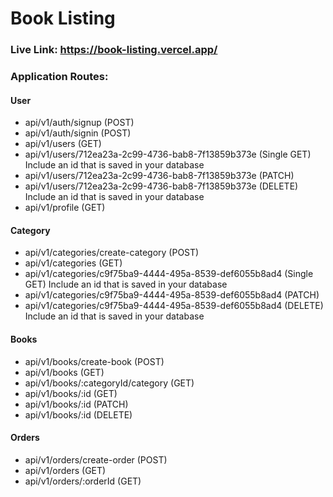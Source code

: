 # Book Listing

### Live Link: https://book-listing.vercel.app/

### Application Routes:

#### User

- api/v1/auth/signup (POST)
- api/v1/auth/signin (POST)
- api/v1/users (GET)
- api/v1/users/712ea23a-2c99-4736-bab8-7f13859b373e (Single GET) Include an id that is saved in your database
- api/v1/users/712ea23a-2c99-4736-bab8-7f13859b373e (PATCH)
- api/v1/users/712ea23a-2c99-4736-bab8-7f13859b373e (DELETE) Include an id that is saved in your database
- api/v1/profile (GET)

#### Category

- api/v1/categories/create-category (POST)
- api/v1/categories (GET)
- api/v1/categories/c9f75ba9-4444-495a-8539-def6055b8ad4 (Single GET) Include an id that is saved in your database
- api/v1/categories/c9f75ba9-4444-495a-8539-def6055b8ad4 (PATCH)
- api/v1/categories/c9f75ba9-4444-495a-8539-def6055b8ad4 (DELETE) Include an id that is saved in your database

#### Books

- api/v1/books/create-book (POST)
- api/v1/books (GET)
- api/v1/books/:categoryId/category (GET)
- api/v1/books/:id (GET)
- api/v1/books/:id (PATCH)
- api/v1/books/:id (DELETE)

#### Orders

- api/v1/orders/create-order (POST)
- api/v1/orders (GET)
- api/v1/orders/:orderId (GET)
